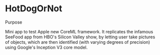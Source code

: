# HotDogOrNot

Purpose

Mini app to test Apple new CoreML framework. It replicates the infamous SeeFood app from HBO's Silicon Valley show, by letting user take pictures of objects, which are then identified (with varying degrees of precision) using Google's Inception V3 core model. 
